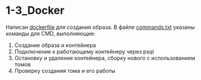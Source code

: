 # 1-3_Docker

Написан [dockerfile](https://github.com/PolarJaba/1-3_Docker/new/main/Dockerfile) для создания образа.
В файле [commands.txt](https://github.com/PolarJaba/1-3_Docker/new/main/commands.txt) указаны команды для CMD, выполняющие:
  1. Cоздание образа и контейнера
  2. Подключение к работающему контейнеру через psql
  3. Остановку и удаление контейнера, сборку нового с использованием томов
  4. Проверку создания тома и его работы 
